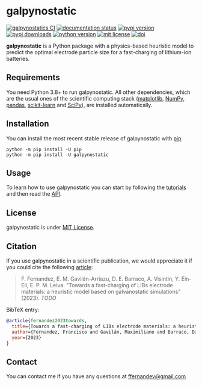 # galpynostatic

[![galpynostatics CI](https://github.com/fernandezfran/galpynostatic/actions/workflows/CI.yml/badge.svg)](https://github.com/fernandezfran/galpynostatic/actions/workflows/CI.yml)
[![documentation status](https://readthedocs.org/projects/galpynostatic/badge/?version=latest)](https://galpynostatic.readthedocs.io/en/latest/?badge=latest)
[![pypi version](https://img.shields.io/pypi/v/galpynostatic)](https://pypi.org/project/galpynostatic/)
[![pypi downloads](https://img.shields.io/pypi/dw/galpynostatic?label=PyPI%20Downloads)](https://pypistats.org/packages/galpynostatic)
[![python version](https://img.shields.io/badge/python-3.8%2B-77b7fe)](https://www.python.org/)
[![mit license](https://img.shields.io/badge/License-MIT-fcf695)](https://github.com/fernandezfran/galpynostatic/blob/main/LICENSE)
[![doi](https://img.shields.io/badge/doi-TODO-b19cd9)](https://www.doi.org/)

**galpynostatic** is a Python package with a physics-based heuristic model to 
predict the optimal electrode particle size for a fast-charging of lithium-ion
batteries.


## Requirements

You need Python 3.8+ to run galpynostatic. All other dependencies, which are the 
usual ones of the scientific computing stack
([matplotlib](https://matplotlib.org/), [NumPy](https://numpy.org/), 
[pandas](https://pandas.pydata.org/), [scikit-learn](https://scikit-learn.org/) 
and [SciPy](https://scipy.org/)), are installed automatically.


## Installation

You can install the most recent stable release of galpynostatic with 
[pip](https://pip.pypa.io/en/latest/)

```
python -m pip install -U pip
python -m pip install -U galpynostatic
```


## Usage

To learn how to use galpynostatic you can start by following the 
[tutorials](https://galpynostatic.readthedocs.io/en/latest/tutorials/index.html)
and then read the [API](https://galpynostatic.readthedocs.io/en/latest/api.html).


## License

galpynostatic is under 
[MIT License](https://github.com/fernandezfran/galpynostatic/blob/main/LICENSE).


## Citation

If you use galpynostatic in a scientific publication, we would appreciate it if 
you could cite the following [article](https://www.doi.org/):

> F. Fernandez, E. M. Gavilán-Arriazu, D. E. Barraco, A. Visintin, Y. Ein-Eli, 
> E. P. M. Leiva. "Towards a fast-charging of LIBs electrode materials: a 
> heuristic model based on galvanostatic simulations" (2023). _TODO_

BibTeX entry:

```bibtex
@article{fernandez2023towards,
  title={Towards a fast-charging of LIBs electrode materials: a heuristic model based on galvanostatic simulations},
  author={Fernandez, Francisco and Gavilán, Maximiliano and Barraco, Daniel and Visintín, Aldo and Ein-Eli, Yair and Leiva, Ezequiel},
  year={2023}
}
```


## Contact

You can contact me if you have any questions at <ffernandev@gmail.com>
